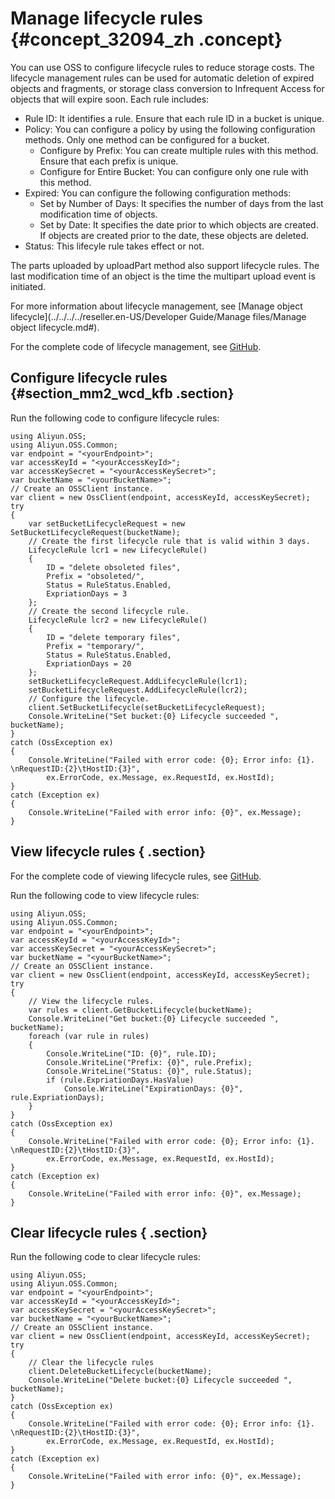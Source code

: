 # Manage lifecycle rules {#concept_32094_zh .concept}

You can use OSS to configure lifecycle rules to reduce storage costs. The lifecycle management rules can be used for automatic deletion of expired objects and fragments, or storage class conversion to Infrequent Access for objects that will expire soon. Each rule includes:

-   Rule ID: It identifies a rule. Ensure that each rule ID in a bucket is unique.
-   Policy: You can configure a policy by using the following configuration methods. Only one method can be configured for a bucket.
    -   Configure by Prefix: You can create multiple rules with this method. Ensure that each prefix is unique.
    -   Configure for Entire Bucket: You can configure only one rule with this method.
-   Expired: You can configure the following configuration methods:
    -   Set by Number of Days: It specifies the number of days from the last modification time of objects.
    -   Set by Date: It specifies the date prior to which objects are created. If objects are created prior to the date, these objects are deleted.
-   Status: This lifecyle rule takes effect or not.

The parts uploaded by uploadPart method also support lifecycle rules. The last modification time of an object is the time the multipart upload event is initiated.

For more information about lifecycle management, see [Manage object lifecycle](../../../../reseller.en-US/Developer Guide/Manage files/Manage object lifecycle.md#).

For the complete code of lifecycle management, see [GitHub](https://github.com/aliyun/aliyun-oss-go-sdk/blob/master/sample/bucket_lifecycle.go).

## Configure lifecycle rules {#section_mm2_wcd_kfb .section}

Run the following code to configure lifecycle rules:

```
using Aliyun.OSS;
using Aliyun.OSS.Common;
var endpoint = "<yourEndpoint>";
var accessKeyId = "<yourAccessKeyId>";
var accessKeySecret = "<yourAccessKeySecret>";
var bucketName = "<yourBucketName>";
// Create an OSSClient instance.
var client = new OssClient(endpoint, accessKeyId, accessKeySecret);
try
{
    var setBucketLifecycleRequest = new SetBucketLifecycleRequest(bucketName);
    // Create the first lifecycle rule that is valid within 3 days.
    LifecycleRule lcr1 = new LifecycleRule()
    {
        ID = "delete obsoleted files",
        Prefix = "obsoleted/",
        Status = RuleStatus.Enabled,
        ExpriationDays = 3
    };
    // Create the second lifecycle rule.
    LifecycleRule lcr2 = new LifecycleRule()
    {
        ID = "delete temporary files",
        Prefix = "temporary/",
        Status = RuleStatus.Enabled,
        ExpriationDays = 20
    };
    setBucketLifecycleRequest.AddLifecycleRule(lcr1);
    setBucketLifecycleRequest.AddLifecycleRule(lcr2);
    // Configure the lifecycle.
    client.SetBucketLifecycle(setBucketLifecycleRequest);
    Console.WriteLine("Set bucket:{0} Lifecycle succeeded ", bucketName);
}
catch (OssException ex)
{
    Console.WriteLine("Failed with error code: {0}; Error info: {1}. \nRequestID:{2}\tHostID:{3}",
        ex.ErrorCode, ex.Message, ex.RequestId, ex.HostId);
}
catch (Exception ex)
{
    Console.WriteLine("Failed with error info: {0}", ex.Message);
}
```

## View lifecycle rules { .section}

For the complete code of viewing lifecycle rules, see [GitHub](https://github.com/aliyun/aliyun-oss-csharp-sdk/blob/master/samples/Samples/GetBucketLifecycleSample.cs).

Run the following code to view lifecycle rules:

```
using Aliyun.OSS;
using Aliyun.OSS.Common;
var endpoint = "<yourEndpoint>";
var accessKeyId = "<yourAccessKeyId>";
var accessKeySecret = "<yourAccessKeySecret>";
var bucketName = "<yourBucketName>";
// Create an OSSClient instance.
var client = new OssClient(endpoint, accessKeyId, accessKeySecret);
try
{
    // View the lifecycle rules.
    var rules = client.GetBucketLifecycle(bucketName);
    Console.WriteLine("Get bucket:{0} Lifecycle succeeded ", bucketName);
    foreach (var rule in rules)
    {
        Console.WriteLine("ID: {0}", rule.ID);
        Console.WriteLine("Prefix: {0}", rule.Prefix);
        Console.WriteLine("Status: {0}", rule.Status);
        if (rule.ExpriationDays.HasValue)
            Console.WriteLine("ExpirationDays: {0}", rule.ExpriationDays);
    }
}
catch (OssException ex)
{
    Console.WriteLine("Failed with error code: {0}; Error info: {1}. \nRequestID:{2}\tHostID:{3}",
        ex.ErrorCode, ex.Message, ex.RequestId, ex.HostId);
}
catch (Exception ex)
{
    Console.WriteLine("Failed with error info: {0}", ex.Message);
}
```

## Clear lifecycle rules { .section}

Run the following code to clear lifecycle rules:

```
using Aliyun.OSS;
using Aliyun.OSS.Common;
var endpoint = "<yourEndpoint>";
var accessKeyId = "<yourAccessKeyId>";
var accessKeySecret = "<yourAccessKeySecret>";
var bucketName = "<yourBucketName>";
// Create an OSSClient instance.
var client = new OssClient(endpoint, accessKeyId, accessKeySecret);
try
{
    // Clear the lifecycle rules
    client.DeleteBucketLifecycle(bucketName);
    Console.WriteLine("Delete bucket:{0} Lifecycle succeeded ", bucketName);
}
catch (OssException ex)
{
    Console.WriteLine("Failed with error code: {0}; Error info: {1}. \nRequestID:{2}\tHostID:{3}",
        ex.ErrorCode, ex.Message, ex.RequestId, ex.HostId);
}
catch (Exception ex)
{
    Console.WriteLine("Failed with error info: {0}", ex.Message);
}
```

